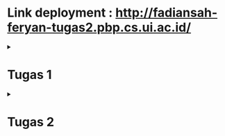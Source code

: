 # Link deployment : http://fadiansah-feryan-tugas2.pbp.cs.ui.ac.id/


<details>
<summary> <h1> Tugas 1 </h1> </summary>
<br>

# Pertanyaan 1

### Jelaskan bagaimana cara kamu mengimplementasikan checklist di atas secara step-by-step (bukan hanya sekadar mengikuti tutorial).

<p>Saya pertama menginitialize git repo (tetapi belum disambung dengan repo di github), lalu membuat virtual environment dan menginisialisasi Django project. Saya lalu memenuhi syarat tugas 2 pada bagian - bagian yang berbeda.</p>

# Pertanyaan 2

Buatlah bagan yang berisi request client ke web aplikasi berbasis Django beserta responnya dan jelaskan pada bagan tersebut kaitan antara urls.py, views.py, models.py, dan berkas html

https://imgur.com/a/WQYfBpF or pbpbagan.png

# Pertanyaan 3

### Jelaskan fungsi git dalam pengembangan perangkat lunak!

<p>Git digunakan untuk melakukan version control dan melihat apa saja yang ditambahkan pada proyek pada timestamp tertentu. Git juga bisa digunakan untuk melakukan rollback ke versi sebelumnya jika ada masalah pada prod.</p>

# Pertanyaan 4

### Menurut Anda, dari semua framework yang ada, mengapa framework Django dijadikan permulaan pembelajaran pengembangan perangkat lunak?

<p>Karena Django pas untuk projek kecil dan memiliki paradigma yang cukup mudah untuk dimengerti.</p>

# Pertanyaan 5

### Mengapa model pada Django disebut sebagai ORM?

<p>Karena model pada Django berfungsi sebagai basis data untuk apa yang akan ditunjukkan kepada end-user dengan template.</p>

</details>

<details>
<summary> <h1> Tugas 2 </h1> </summary>
<br>

# Pertanyaan 1

### Jelaskan mengapa kita memerlukan data delivery dalam pengimplementasian sebuah platform?

<p>_Data delivery_ sangat penting dalam implementasi platform untuk memastikan transfer informasi yang akurat dan tepat waktu antara _user_, sistem, dan _service_. Pengiriman data yang efisien juga membuat _user experience_ yang baik dengan memastikan keandalan platform. Tanpa mekanisme pengiriman data yang tepat, fungsi platform bisa terganggu, yang dapat menyebabkan disatisfaksi _user_.</p>

# Pertanyaan 2

### Menurutmu, mana yang lebih baik antara XML dan JSON? Mengapa JSON lebih populer dibandingkan XML?

<p>Saya pribadi lebih menyukai JSON karena dalam pandangan sekilas struktur data dapat dicerna dengan jelas. Saya rasa hal ini juga berpengaruh atas popularitasnya dibanding dengan XML.</p>

# Pertanyaan 3

### Jelaskan fungsi dari method `is_valid()` pada form Django dan mengapa kita membutuhkan method tersebut?

<p>method `is_valid()` dalam form Django digunakan untuk memastikan data dalam field form dapat diterima oleh model yang sudah di deklarasikan. method `is_valid()` diperlukan supaya saat data diberikan ke database tidak ada error yang terjadi.</p>

# Pertanyaan 4

### Mengapa kita membutuhkan `csrf_token` saat membuat form di Django? Apa yang dapat terjadi jika kita tidak menambahkan `csrf_token` pada form Django? Bagaimana hal tersebut dapat dimanfaatkan oleh penyerang?

<p>`csrf_token` pada django digunakan untuk memastikan bahwa semua request pengubahan data datang dari `user` yang benar. Jika tidak menggunakan `csrf_token` pada form, penyerang dapat memberi request yang tidak divalidasi, tetapi diterima sebagai request valid oleh server dan melakukan request tersebut.</p>

# Pertanyaan 5

### Jelaskan bagaimana cara kamu mengimplementasikan checklist di atas secara step-by-step (bukan hanya sekadar mengikuti tutorial).

</details>
